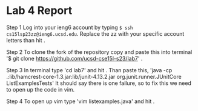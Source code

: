 # Lab 4 Report

Step 1
Log into your ieng6 account by typing `$ ssh cs15lsp23zz@ieng6.ucsd.edu`. Replace the zz with your specific account letters than hit <enter>.

Step 2
To clone the fork of the repository copy and paste this into terminal '$ git clone https://github.com/ucsd-cse15l-s23/lab7'  <enter>.
  
Step 3
In terminal type 'cd lab7' and hit  <enter>. Than paste this, 'java -cp .:lib/hamcrest-core-1.3.jar:lib/junit-4.13.2.jar org.junit.runner.JUnitCore ListExamplesTests'  <enter>
It should say there is one failure, so to fix this we need to open up the code in vim.
 
Step 4 
To open up vim type 'vim listexamples.java' and hit <enter>.



